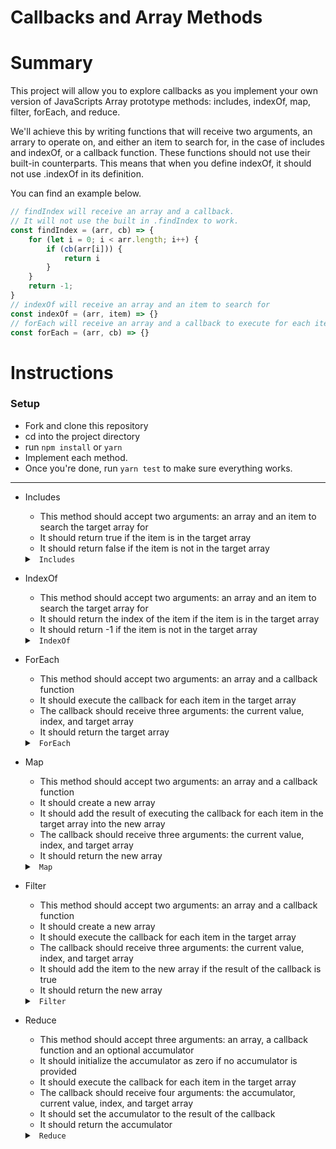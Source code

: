 # Callbacks and Array Methods

# Summary
This project will allow you to explore callbacks as you implement your own version of JavaScripts Array prototype methods: includes, indexOf, map, filter, forEach, and reduce.

We'll achieve this by writing functions that will receive two arguments, an arrary to operate on, and either an item to search for, in the case of includes and indexOf, or a callback function. These functions should not use their built-in counterparts. This means that when you define indexOf, it should not use .indexOf in its definition.

You can find an example below.

```js
// findIndex will receive an array and a callback.
// It will not use the built in .findIndex to work.
const findIndex = (arr, cb) => {
    for (let i = 0; i < arr.length; i++) {
        if (cb(arr[i])) {
            return i
        }
    }
    return -1;
}
// indexOf will receive an array and an item to search for
const indexOf = (arr, item) => {}
// forEach will receive an array and a callback to execute for each item in the array.
const forEach = (arr, cb) => {}
```

# Instructions

### Setup

* Fork and clone this repository
* cd into the project directory
* run `npm install` or `yarn`
* Implement each method.
* Once you're done, run `yarn test` to make sure everything works.
--------------
* Includes
    * This method should accept two arguments: an array and an item to search the target array for
    * It should return true if the item is in the target array
    * It should return false if the item is not in the target array
    <details>
    <summary> <code> Includes </code> </summary>

    ```js
    const includes = (arr, item) => {
        for (let i = 0; i < arr.length; i++) {
            if (arr[i] === item) return true;
        }

        return false;
    }
    ```
    </details>

* IndexOf
    * This method should accept two arguments: an array and an item to search the target array for
    * It should return the index of the item if the item is in the target array
    * It should return -1 if the item is not in the target array
    <details>
    <summary> <code> IndexOf </code> </summary>

    ```js
    const indexOf = (arr, item) => {
        for (let i = 0; i < arr.length; i++) {
            if (arr[i] === item) return i;
        }

        return -1;
    }
    ```
    </details>

* ForEach
    * This method should accept two arguments: an array and a callback function
    * It should execute the callback for each item in the target array
    * The callback should receive three arguments: the current value, index, and target array
    * It should return the target array
    <details>
    <summary> <code> ForEach </code> </summary>

    ```js
    const forEach = (arr, cb) => {
        for (let i = 0; i < arr.length; i++) {
            arr[i] = cb(arr[i], i, arr);
        }

        return arr;
    }
    ```
    </details>

* Map
    * This method should accept two arguments: an array and a callback function
    * It should create a new array
    * It should add the result of executing the callback for each item in the target array into the new array
    * The callback should receive three arguments: the current value, index, and target array
    * It should return the new array
    <details>
    <summary> <code> Map </code> </summary>

    ```js
    const map = (arr, cb) => {
        const mappedArr = [];

        for (let i = 0; i < arr.length; i++) {
            mappedArr.push(cb(arr[i], i, arr));
        }

        return mappedArr;
    }
    ```
    </details>

* Filter
    * This method should accept two arguments: an array and a callback function
    * It should create a new array
    * It should execute the callback for each item in the target array
    * The callback should receive three arguments: the current value, index, and target array
    * It should add the item to the new array if the result of the callback is true
    * It should return the new array
    <details>
    <summary> <code> Filter </code> </summary>

    ```js
    const filter = (arr, cb) => {
        const filteredArr = [];

        for (let i = 0; i < arr.length; i++) {
            if (cb(arr[i], i, arr)) filteredArr.push(arr[i])
        }

        return filteredArr;
    }
    ```
    </details>

* Reduce
    * This method should accept three arguments: an array, a callback function and an optional accumulator
    * It should initialize the accumulator as zero if no accumulator is provided
    * It should execute the callback for each item in the target array
    * The callback should receive four arguments: the accumulator, current value, index, and target array
    * It should set the accumulator to the result of the callback
    * It should return the accumulator
    <details>
    <summary> <code> Reduce </code> </summary>

    ```js
    const reduce = (arr, cb, acc = 0) => {
        for (let i = 0; i < arr.length; i++) {
            acc = cb(acc, arr[i], i, arr)
        }

        return acc;
    }
    ```
    </details>
